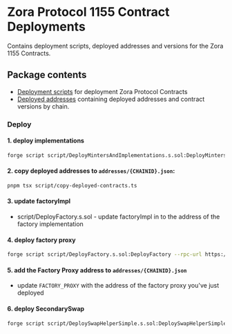 # Zora Protocol 1155 Contract Deployments

Contains deployment scripts, deployed addresses and versions for the Zora 1155 Contracts.

## Package contents

- [Deployment scripts](./script/) for deployment Zora Protocol Contracts
- [Deployed addresses](./addresses/) containing deployed addresses and contract versions by chain.

### Deploy

#### 1. deploy implementations

```bash
forge script script/DeployMintersAndImplementations.s.sol:DeployMintersAndImplementations --rpc-url https://sepolia.base.org --private-key PRIVATE_KEY --broadcast --verify --etherscan-api-key BASESCAN_API_KEY -vvvv
```

#### 2. copy deployed addresses to `addresses/{CHAINID}.json`:

```bash
pnpm tsx script/copy-deployed-contracts.ts
```

#### 3. update factoryImpl

- script/DeployFactory.s.sol - update factoryImpl in to the address of the factory implementation

#### 4. deploy factory proxy

```bash
forge script script/DeployFactory.s.sol:DeployFactory --rpc-url https://sepolia.base.org --private-key PRIVATE_KEY --broadcast --verify --etherscan-api-key BASESCAN_API_KEY -vvvv
```

#### 5. add the Factory Proxy address to `addresses/{CHAINID}.json`

- update `FACTORY_PROXY` with the address of the factory proxy you've just deployed

#### 6. deploy SecondarySwap

```bash
forge script script/DeploySwapHelperSimple.s.sol:DeploySwapHelperSimple --rpc-url https://sepolia.base.org --private-key PRIVATE_KEY --broadcast --verify --etherscan-api-key BASESCAN_API_KEY -vvvv
```
